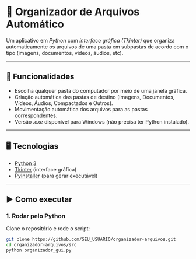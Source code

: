 # 📂 Organizador de Arquivos Automático

Um aplicativo em *Python* com *interface gráfica (Tkinter)* que organiza automaticamente os arquivos de uma pasta em subpastas de acordo com o tipo (imagens, documentos, vídeos, áudios, etc).

---

## 🚀 Funcionalidades
- Escolha qualquer pasta do computador por meio de uma janela gráfica.
- Criação automática das pastas de destino (Imagens, Documentos, Vídeos, Áudios, Compactados e Outros).
- Movimentação automática dos arquivos para as pastas correspondentes.
- Versão *.exe* disponível para Windows (não precisa ter Python instalado).

---

## 🖥️ Tecnologias
- [Python 3](https://www.python.org/)  
- [Tkinter](https://docs.python.org/3/library/tkinter.html) (interface gráfica)  
- [PyInstaller](https://pyinstaller.org/) (para gerar executável)  

---

## ▶️ Como executar

### 1. Rodar pelo Python
Clone o repositório e rode o script:

```bash
git clone https://github.com/SEU_USUARIO/organizador-arquivos.git
cd organizador-arquivos/src
python organizador_gui.py
